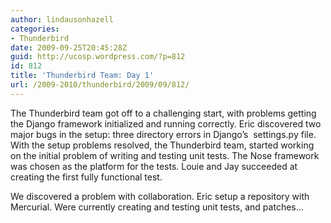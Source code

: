 ```yaml
---
author: lindausonhazell
categories:
- Thunderbird
date: 2009-09-25T20:45:28Z
guid: http://ucosp.wordpress.com/?p=812
id: 812
title: 'Thunderbird Team: Day 1'
url: /2009-2010/thunderbird/2009/09/812/
---
```


The Thunderbird team got off to a challenging start, with problems getting the Django framework initialized and running correctly. Eric discovered two major bugs in the setup: three directory errors in Django’s  settings.py file. With the setup problems resolved, the Thunderbird team, started working on the initial problem of writing and testing unit tests. The Nose framework was chosen as the platform for the tests. Louie and Jay succeeded at creating the first fully functional test.

We discovered a problem with collaboration. Eric setup a repository with Mercurial. Were currently creating and testing unit tests, and patches…